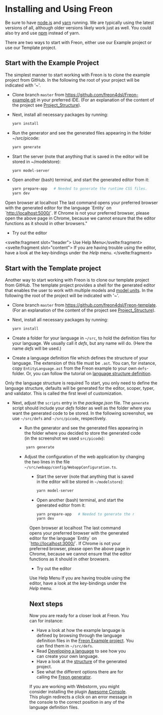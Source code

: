 <script>
    import Note from "$lib/notes/Note.svelte";
    import Figure from "$lib/figures/Figure.svelte";
</script>

# Installing and Using Freon

Be sure to have <a href="https://nodejs.org/" target="_blank">node.js</a>
and <a href="https://yarnpkg.com/" target="_blank">yarn</a>
running. We are typically using the latest versions of all,
although older versions likely work just as well.
You could also try and use <a href="https://www.npmjs.com/" target="_blank">npm</a> instead of yarn.

There are two ways to start with Freon, either use our
Example project or use our Template project.

## Start with the Example Project

The simplest manner to start working with Freon is to clone the example project from GitHub.
In the following the root of your project will be indicated with '~'.

- Clone branch `master` from <a href="https://github.com/freon4dsl/Freon-example.git" target="_blank">
  https://github.com/freon4dsl/Freon-example.git</a> in your preferred IDE.
  (For an explanation of the content of the project see
  [Project_Structure](/Getting_Started/Project_Structure)).
- Next, install all necessary packages by running:

  ```bash
  yarn install
  ```

- Run the generator and see the generated files appearing in the folder ~/src/picode:

  ```bash
  yarn generate
  ```

- Start the server (note that anything that is saved in the editor will be stored in ~/modelstore):

  ```bash
  yarn model-server
  ```

- Open another (bash) terminal, and start the generated editor from it:
  ```bash
  yarn prepare-app   # Needed to generate the runtime CSS files.
  yarn dev
  ```

<Note>
<svelte:fragment slot="header">Open browser at localhost</svelte:fragment>
<svelte:fragment slot="content">
The last command opens your preferred browser with the generated editor for the language `Entity` on
`<a href="http://localhost:5000/" target="_blank">http://localhost:5000/</a>`. If Chrome is not
your preferred browser, please open the above page in Chrome, because we cannot
ensure that the editor functions as it should in other browsers."
</svelte:fragment></Note>

- Try out the editor

<Note><svelte:fragment slot="header"> Use Help Menu</svelte:fragment><svelte:fragment slot="content">
If you are having trouble using the editor, have a look at the key-bindings under the <em>Help</em> menu.
</svelte:fragment></Note>

## Start with the Template project

Another way to start working with Freon is to clone our template project from GitHub. The template
project provides a shell for the generated editor that enables the user to work with multiple models and
[model units](/Intro/Models_and_Model_Units).
In the following the root of the project will be indicated with '~'.

- Clone branch `master` from <a href="https://github.com/freon4dsl/Freon-template" target="_blank">
  https://github.com/freon4dsl/Freon-template</a>.
  (For an explanation of the content of the project see
  [Project_Structure](/Getting_Started/Project_Structure)).

- Next, install all necessary packages by running:

  ```bash
  yarn install
  ```

- Create a folder for your language in `~/src`, to hold the definition files for your language.
  We usually call it _defs_, but any name will do. (Here the name _defs_ will be used.)

- Create a language definition file which defines the structure of your language. The
  extension of this file must be `.ast`. You can, for instance, copy
  `EntityLanguage.ast` from the Freon example to your own `defs`-folder. Or, you can follow the
  tutorial on [language structure definition](/Developing_a_Language/Default_Level).

<Note>
    <svelte:fragment slot="header"> Only the language structure is required</svelte:fragment>
    <svelte:fragment slot="content">
    To start, you only need to define the language structure,
    defaults will be generated for the editor, scoper, typer, and validator. This is called the first
    level of customization.
    </svelte:fragment>
</Note>

- Next, adjust the `scripts` entry in the _package.json_ file. The `generate`
  script should include your _defs_ folder as well as the folder where you want the
  generated code to be stored.
  In the following screenshot, we use `~/src/defs` and `~/src/picode`, respectively.

<Figure 
imageName={'packagejsonadjustment.png'} 
caption={'Screenshot of package.json'}
figureNumber={1}
/>

- Run the generator and see the generated files appearing in the folder where you
  decided to store the generated code (in the screenshot we used `src/picode`):

```bash
    yarn generate
```

- Adjust the configuration of the web application by changing the two lines in the file
`~/src/webapp/config/WebappConfiguration.ts`.
<Figure 
imageName={'webappconfiguration.png'} 
caption={'Screenshot of WebappConfiguration'}
figureNumber={2}
/>

- Start the server (note that anything that is saved in the editor will be stored in `~/modelstore`):

  ```bash
  yarn model-server
  ```

- Open another (bash) terminal, and start the generated editor from it:
  ```bash
  yarn prepare-app   # Needed to generate the runtime CSS files.
  yarn dev
  ```

<Note>
<svelte:fragment slot="header">Open browser at localhost</svelte:fragment>
<svelte:fragment slot="content">
    The last command opens your preferred browser with the generated editor for the language
    `Entity` on `<a href="http://localhost:3000/" target="_blank">http://localhost:3000/</a>`. 
    If Chrome is not your preferred browser, please open the above page in Chrome, because we 
    cannot ensure that the editor functions as it should in other browsers.
</svelte:fragment>
</Note>

- Try out the editor

<Note>
<svelte:fragment slot="header">Use Help Menu</svelte:fragment>
<svelte:fragment slot="content">
If you are having trouble using the editor, have a look at the key-bindings under the <em>Help</em> menu.
</svelte:fragment>
</Note>

## Next steps

Now you are ready for a closer look at Freon. You can for instance:

- Have a look at how the example language is defined by browsing through the language definition
  files in the <a href="https://github.com/freon4dsl/Freon-example.git" target="_blank">Freon Example project</a>.
  You can find them in `~/src/defs`.
- Read [Developing a language](/Developing_a_Language) to see how you can create your own language.
- Have a look at the [structure](/Getting_Started/Project_Structure) of the generated project.
- See what the different options there are for calling the [Freon generator](/Getting_Started/Calling_the_Generator).

If you are working with Webstorm, you might consider installing the
plugin <a href="https://plugins.jetbrains.com/plugin/7677-awesome-console" target="_blank">Awesome Console</a>.
This plugin redirects a click on an error message in the console to the correct position in any of the language definition files.
